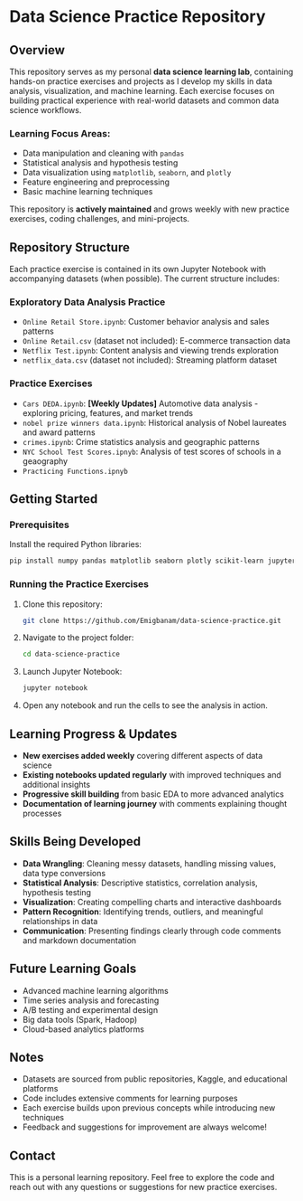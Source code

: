 # Data Science Practice Repository

## Overview
This repository serves as my personal **data science learning lab**, containing hands-on practice exercises and projects as I develop my skills in data analysis, visualization, and machine learning. Each exercise focuses on building practical experience with real-world datasets and common data science workflows.

### Learning Focus Areas:
- Data manipulation and cleaning with `pandas`
- Statistical analysis and hypothesis testing
- Data visualization using `matplotlib`, `seaborn`, and `plotly`
- Feature engineering and preprocessing
- Basic machine learning techniques

This repository is **actively maintained** and grows weekly with new practice exercises, coding challenges, and mini-projects.

## Repository Structure
Each practice exercise is contained in its own Jupyter Notebook with accompanying datasets (when possible). The current structure includes:

### Exploratory Data Analysis Practice
- `Online Retail Store.ipynb`: Customer behavior analysis and sales patterns
- `Online Retail.csv` (dataset not included): E-commerce transaction data
- `Netflix Test.ipynb`: Content analysis and viewing trends exploration  
- `netflix_data.csv` (dataset not included): Streaming platform dataset

### Practice Exercises
- `Cars DEDA.ipynb`: **[Weekly Updates]** Automotive data analysis - exploring pricing, features, and market trends
- `nobel prize winners data.ipynb`:  Historical analysis of Nobel laureates and award patterns
- `crimes.ipynb`:  Crime statistics analysis and geographic patterns
- `NYC School Test Scores.ipnyb`:  Analysis of test scores of schools in a geaography
- `Practicing Functions.ipnyb`

## Getting Started
### Prerequisites
Install the required Python libraries:
```bash
pip install numpy pandas matplotlib seaborn plotly scikit-learn jupyter
```

### Running the Practice Exercises
1. Clone this repository:
   ```bash
   git clone https://github.com/Emigbanam/data-science-practice.git
   ```
2. Navigate to the project folder:
   ```bash
   cd data-science-practice
   ```
3. Launch Jupyter Notebook:
   ```bash
   jupyter notebook
   ```
4. Open any notebook and run the cells to see the analysis in action.

## Learning Progress & Updates
- **New exercises added weekly** covering different aspects of data science
- **Existing notebooks updated regularly** with improved techniques and additional insights
- **Progressive skill building** from basic EDA to more advanced analytics
- **Documentation of learning journey** with comments explaining thought processes

## Skills Being Developed
- **Data Wrangling**: Cleaning messy datasets, handling missing values, data type conversions
- **Statistical Analysis**: Descriptive statistics, correlation analysis, hypothesis testing
- **Visualization**: Creating compelling charts and interactive dashboards
- **Pattern Recognition**: Identifying trends, outliers, and meaningful relationships in data
- **Communication**: Presenting findings clearly through code comments and markdown documentation

## Future Learning Goals
- Advanced machine learning algorithms
- Time series analysis and forecasting
- A/B testing and experimental design
- Big data tools (Spark, Hadoop)
- Cloud-based analytics platforms

## Notes
- Datasets are sourced from public repositories, Kaggle, and educational platforms
- Code includes extensive comments for learning purposes
- Each exercise builds upon previous concepts while introducing new techniques
- Feedback and suggestions for improvement are always welcome!

## Contact
This is a personal learning repository. Feel free to explore the code and reach out with any questions or suggestions for new practice exercises.
